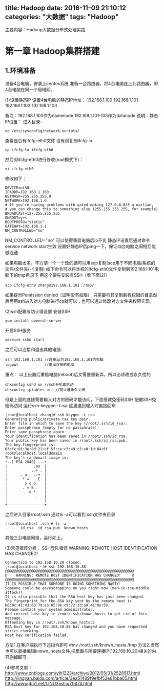 title: Hadoop
date: 2016-11-09 21:10:12
categories: "大数据"
tags: "Hadoop"
---
主要内容：Hadoop大数据分布式处理实践
<!--more-->

第一章 Hadoop集群搭建
================
1.环境准备
---------------
准备4台电脑，安装上centos系统,准备一台路由器，将4台电脑连上此路由器，即4台电脑在同一个局域网。

(1)设置静态IP
设置4台电脑的静态IP地址：
192.168.1.100
192.168.1.101
192.168.1.102
192.168.1.103

备注：192.168.1.100作为namenode  192.168.1.101-103作为datanode
说明：静态IP设置：
进入目录:
```
cd /etc/sysconfig/network-scripts/
```
查看是否有ifcfg-eth0文件
没有则复制ifcfg-lo:
```
cp ifcfg-lo ifcfg-eth0
```
然后对ifcfg-eth0进行修改(root模式下)：
```
vi ifcfg-eth0
```
修改如下：
```
DEVICE=eth0
IPADDR=192.168.1.100
NETMASK=255.255.255.0
NETWORK=192.168.1.0
# If you're having problems with gated making 127.0.0.0/8 a martian,
# you can change this to something else (255.255.255.255, for example)
BROADCAST=127.255.255.255
ONBOOT=yes
BOOTPROTO="static"
GATEWAY=192.168.1.1
NM_CONTROLLED="no"
```
NM_CONTROLLED="no" 可以使得重启电脑后ip不变
静态IP设置后通过命令service network start生效
设置好静态IP后ping一下，保证四台电脑之间相互能够连通

如果电脑太多，不方便一个一个改的话可以用scp复制(scp用于不同电脑/系统的文件/文件夹(-r)复制)
如下命令可以将本机的ifcfg-eth0文件复制到192.168.1.101电脑下的tmp目录下
用这个要先安装有SSH（看下面(2)）
```
scp ifcfg-eth0 zhang@192.168.1.101：/tmp/
```
如果提示Pemission denied（证明没有权限） 只需要将其复制到有权限的目录然后再用ssh进入对方电脑进行cp就可以；也可以通过修改对方文件夹权限实现。

(2)ssh配置与防火墙设置
安装SSH
```
yum install openssh-server
```
开启SSH服务
```
service sshd start
```
之后可以连接和退出其他电脑:
```
ssh 192.168.1.101 //连接ip为192.168.1.101的电脑
logout            //退出连接的电脑
```

重点：
以上设置后重启电脑(reboot)后又需要重新弄，所以必须改成永久性的
```
chkconfig sshd on //ssh开机即启动
chkconfig iptables off //防火墙永久关闭
```

但是上面的连接需要输入对方的密码才能访问，下面搭建免密码SSH
配置SSH免密码访问
运行ssh-keygen -t rsa 这里遇到输入时直接回车
```
[root@localhost zhang]# ssh-keygen -t rsa
Generating public/private rsa key pair.
Enter file in which to save the key (/root/.ssh/id_rsa): 
Enter passphrase (empty for no passphrase): 
Enter same passphrase again: 
Your identification has been saved in /root/.ssh/id_rsa.
Your public key has been saved in /root/.ssh/id_rsa.pub.
The key fingerprint is:
63:fc:01:3e:8d:21:cf:5f:ce:c3:49:c5:e0:1d:84:6f root@localhost.localdomain
The key's randomart image is:
+--[ RSA 2048]----+
|            .oo  |
|           ..+ . |
|      . o   ..+  |
|       * =   .E  |
|        S o o.   |
|       . = B .   |
|          o *    |
|             .   |
|                 |
+-----------------+
```
之后进入目录/root/.ssh 通过ls -a可以看到.ssh文件夹目录
```
[root@localhost .ssh]# ls -a
.  ..  id_rsa  id_rsa.pub  known_hosts
```
其他三台电脑同理，运行如上。




(3)常见错误分析：
SSH登陆错误 WARNING: REMOTE HOST IDENTIFICATION HAS CHANGED!
```
Connection to 192.168.10.20 closed.
[root@localhost ~]# ssh 192.168.10.88
@@@@@@@@@@@@@@@@@@@@@@@@@@@@@@@@@@@@@@@@@@@@@@@@@@@@@@@@@@@
@    WARNING: REMOTE HOST IDENTIFICATION HAS CHANGED!     @
@@@@@@@@@@@@@@@@@@@@@@@@@@@@@@@@@@@@@@@@@@@@@@@@@@@@@@@@@@@
IT IS POSSIBLE THAT SOMEONE IS DOING SOMETHING NASTY!
Someone could be eavesdropping on you right now (man-in-the-middle attack)!
It is also possible that the RSA host key has just been changed.
The fingerprint for the RSA key sent by the remote host is
b6:0c:41:43:60:79:eb:05:9e:c9:72:1d:a0:41:9a:50.
Please contact your system administrator.
Add correct host key in /root/.ssh/known_hosts to get rid of this message.
Offending key in /root/.ssh/known_hosts:5
RSA host key for 192.168.10.88 has changed and you have requested strict checking.
Host key verification failed.
```
方法1.在客户端执行下述指令即可 #mv /root/.ssh/known_hosts /tmp
方法2.当然也可以直接编辑known_hosts文件,把里面与所要连接IP(192.168.10.20)相关的内容删掉即可.

(4)参考文献：
http://www.cnblogs.com/ylh1223/archive/2012/05/31/2528517.html
http://jingyan.baidu.com/article/3ea51489f9efbf52e61bba05.html
http://www.jb51.net/LINUXjishu/70474.html








